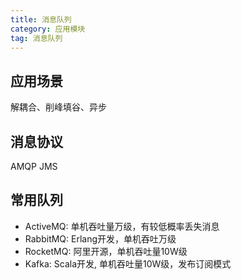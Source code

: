 ```yaml
---
title: 消息队列
category: 应用模块
tag: 消息队列
---
```


## 应用场景
解耦合、削峰填谷、异步

## 消息协议
AMQP
JMS

## 常用队列
* ActiveMQ: 单机吞吐量万级，有较低概率丢失消息
* RabbitMQ: Erlang开发，单机吞吐万级
* RocketMQ: 阿里开源，单机吞吐量10W级
* Kafka: Scala开发, 单机吞吐量10W级，发布订阅模式